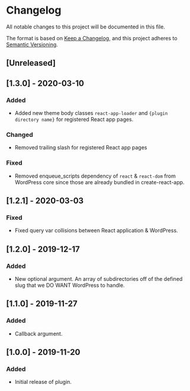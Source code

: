 # Changelog

All notable changes to this project will be documented in this file.

The format is based on [Keep a Changelog](https://keepachangelog.com/en/1.0.0/),
and this project adheres to [Semantic Versioning](https://semver.org/spec/v2.0.0.html).

## [Unreleased]

## [1.3.0] - 2020-03-10

### Added

- Added new theme body classes `react-app-loader` and `{plugin directory name}` for registered React app pages.

### Changed

- Removed trailing slash for registered React app pages

### Fixed

- Removed enqueue_scripts dependency of `react` &amp; `react-dom` from WordPress core since those are already bundled in create-react-app.

## [1.2.1] - 2020-03-03

### Fixed

- Fixed query var collisions between React application & WordPress.

## [1.2.0] - 2019-12-17

### Added

- New optional argument. An array of subdirectories off of the defined slug that we DO WANT WordPress to handle.

## [1.1.0] - 2019-11-27

### Added

- Callback argument.

## [1.0.0] - 2019-11-20

### Added

- Initial release of plugin.
